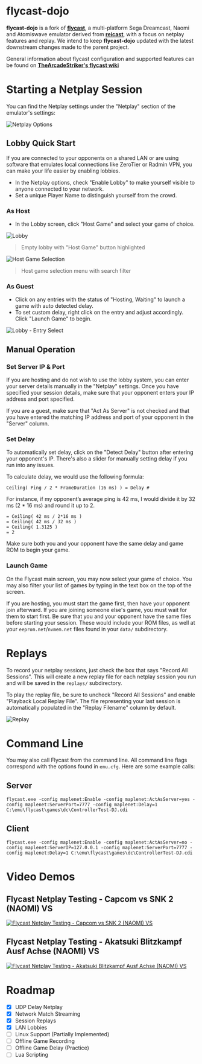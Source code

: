 flycast-dojo
===========
**flycast-dojo** is a fork of [**flycast**](https://github.com/flyinghead/flycast), a multi-platform Sega Dreamcast, Naomi and Atomiswave emulator derived from [**reicast**](https://reicast.com/), with a focus on netplay features and replay. We intend to keep **flycast-dojo** updated with the latest downstream changes made to the parent project.

General information about flycast configuration and supported features can be found on [**TheArcadeStriker's flycast wiki**](https://github.com/TheArcadeStriker/flycast-wiki/wiki)

# Starting a Netplay Session
You can find the Netplay settings under the "Netplay" section of the emulator's settings:

![Netplay Options](netplay1.png)

## Lobby Quick Start
If you are connected to your opponents on a shared LAN or are using software that emulates local connections like ZeroTier or Radmin VPN, you can make your life easier by enabling lobbies.

* In the Netplay options, check "Enable Lobby" to make yourself visible to anyone connected to your network.
* Set a unique Player Name to distinguish yourself from the crowd.

### As Host
* In the Lobby screen, click "Host Game" and select your game of choice.

![Lobby](lobby1.png)
> Empty lobby with "Host Game" button highlighted

![Host Game Selection](lobby2.png)
> Host game selection menu with search filter

### As Guest
* Click on any entries with the status of "Hosting, Waiting" to launch a game with auto detected delay.
* To set custom delay, right click on the entry and adjust accordingly. Click "Launch Game" to begin.

![Lobby - Entry Select](lobby3.png)

## Manual Operation

### Set Server IP & Port
If you are hosting and do not wish to use the lobby system, you can enter your server details manually in the "Netplay" settings. Once you have specified your session details, make sure that your opponent enters your IP address and port specified.

If you are a guest, make sure that "Act As Server" is not checked and that you have entered the matching IP address and port of your opponent in the "Server" column.

### Set Delay
To automatically set delay, click on the "Detect Delay" button after entering your opponent's IP. There's also a slider for manually setting delay if you run into any issues.

To calculate delay, we would use the following formula:

`Ceiling( Ping / 2 * FrameDuration (16 ms) ) = Delay #`

For instance, if my opponent’s average ping is 42 ms, I would divide it by 32 ms (2 * 16 ms) and round it up to 2.

```
= Ceiling( 42 ms / 2*16 ms )
= Ceiling( 42 ms / 32 ms )
= Ceiling( 1.3125 )
= 2
```

Make sure both you and your opponent have the same delay and game ROM to begin your game.

### Launch Game
On the Flycast main screen, you may now select your game of choice. You may also filter your list of games by typing in the text box on the top of the screen.

If you are hosting, you must start the game first, then have your opponent join afterward. If you are joining someone else's game, you must wait for them to start first. Be sure that you and your opponent have the same files before starting your session. These would include your ROM files, as well at your `eeprom.net`/`nvmem.net` files found in your `data/` subdirectory.

# Replays
To record your netplay sessions, just check the box that says "Record All Sessions". This will create a new replay file for each netplay session you run and will be saved in the `replays/` subdirectory.

To play the replay file, be sure to uncheck "Record All Sessions" and enable "Playback Local Replay File". The file representing your last session is automatically populated in the "Replay Filename" column by default.

![Replay](replay1.png)

# Command Line
You may also call Flycast from the command line. All command line flags correspond with the options found in `emu.cfg`. Here are some example calls:

## Server
```flycast.exe -config maplenet:Enable -config maplenet:ActAsServer=yes -config maplenet:ServerPort=7777 -config maplenet:Delay=1 C:\emu\flycast\games\dc\ControllerTest-DJ.cdi```

## Client
```flycast.exe -config maplenet:Enable -config maplenet:ActAsServer=no -config maplenet:ServerIP=127.0.0.1 -config maplenet:ServerPort=7777 -config maplenet:Delay=1 C:\emu\flycast\games\dc\ControllerTest-DJ.cdi```

# Video Demos
## Flycast Netplay Testing - Capcom vs SNK 2 (NAOMI) VS
[![Flycast Netplay Testing - Capcom vs SNK 2 (NAOMI) VS](http://img.youtube.com/vi/zZoonpVJRjI/0.jpg)](http://www.youtube.com/watch?v=zZoonpVJRjI "Flycast Netplay Testing - Capcom vs SNK 2 (NAOMI) VS")

## Flycast Netplay Testing - Akatsuki Blitzkampf Ausf Achse (NAOMI) VS
[![Flycast Netplay Testing - Akatsuki Blitzkampf Ausf Achse (NAOMI) VS](http://img.youtube.com/vi/s0MXenZPLiU/0.jpg)](http://www.youtube.com/watch?v=s0MXenZPLiU "Flycast Netplay Testing - Akatsuki Blitzkampf Ausf Achse (NAOMI) VS")

# Roadmap
- [x] UDP Delay Netplay
- [x] Network Match Streaming
- [x] Session Replays
- [x] LAN Lobbies
- [ ] Linux Support (Partially Implemented)
- [ ] Offline Game Recording
- [ ] Offline Game Delay (Practice)
- [ ] Lua Scripting
